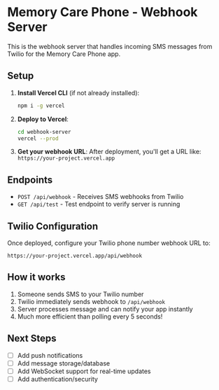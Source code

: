 # Memory Care Phone - Webhook Server

This is the webhook server that handles incoming SMS messages from Twilio for the Memory Care Phone app.

## Setup

1. **Install Vercel CLI** (if not already installed):
   ```bash
   npm i -g vercel
   ```

2. **Deploy to Vercel**:
   ```bash
   cd webhook-server
   vercel --prod
   ```

3. **Get your webhook URL**:
   After deployment, you'll get a URL like: `https://your-project.vercel.app`

## Endpoints

- `POST /api/webhook` - Receives SMS webhooks from Twilio
- `GET /api/test` - Test endpoint to verify server is running

## Twilio Configuration

Once deployed, configure your Twilio phone number webhook URL to:
```
https://your-project.vercel.app/api/webhook
```

## How it works

1. Someone sends SMS to your Twilio number
2. Twilio immediately sends webhook to `/api/webhook`  
3. Server processes message and can notify your app instantly
4. Much more efficient than polling every 5 seconds!

## Next Steps

- [ ] Add push notifications
- [ ] Add message storage/database
- [ ] Add WebSocket support for real-time updates
- [ ] Add authentication/security